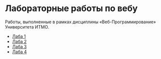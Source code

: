 # Лабораторные работы по вебу 
Работы, выполненные в рамках дисциплины «Веб-Программирование» Университета ИТМО.

- [Лаба 1](/lab1)
- [Лаба 2](/lab2)
- [Лаба 3](/lab3)
- [Лаба 4](/lab4)

